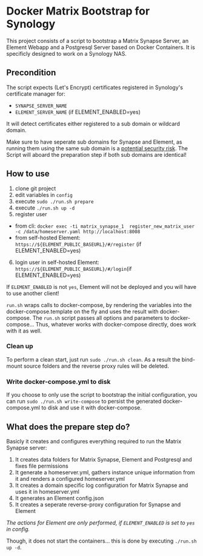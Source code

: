 # Docker Matrix Bootstrap for Synology

This project consists of a script to bootstrap a Matrix Synapse Server, an Element Webapp and a Postgresql Server based on Docker Containers.
It is specificly designed to work on a Synology NAS.

## Precondition
The script expects (Let's Encrypt) certificates registered in Synology's certificate manager for:
- `SYNAPSE_SERVER_NAME`
- `ELEMENT_SERVER_NAME` (if ELEMENT_ENABLED=yes)

It will detect certificates either registered to a sub domain or wildcard domain.

Make sure to have seperate sub domains for Synapse and Element, as running them using the same sub domain is a [potential security risk](https://github.com/vector-im/element-web#important-security-notes). The Script will aboard the preparation step if both sub domains are identical!

## How to use
1. clone git project
2. edit variables in `config`
3. execute `sudo ./run.sh prepare`
4. execute `./run.sh up -d`
5. register user
- from cli: `docker exec -ti matrix_synapse_1  register_new_matrix_user -c /data/homeserver.yaml http://localhost:8008`
- from self-hosted Element: `https://${ELEMENT_PUBLIC_BASEURL}/#/register` (if ELEMENT_ENABLED=yes)
6. login user in self-hosted Element: `https://${ELEMENT_PUBLIC_BASEURL}/#/login`(if ELEMENT_ENABLED=yes)

If `ELEMENT_ENABLED` is not `yes`, Element will not be deployed and you will have to use another client!

`run.sh` wraps calls to docker-compose, by rendering the variables into the docker-compose.template on the fly and uses the result with docker-compose. The `run.sh` script passes all options and parameters to docker-compose... Thus, whatever works with docker-compose directly, does work with it as well.

### Clean up
To perform a clean start, just run `sudo ./run.sh clean`. As a result the bind-mount source folders and the reverse proxy rules will be deleted.

### Write docker-compose.yml to disk
If you choose to only use the script to bootstrap the initial configuration, you can run `sudo ./run.sh write-compose` to persist the generated docker-compose.yml to disk and use it with docker-compose.


## What does the prepare step do?
Basicly it creates and configures everything required to run the Matrix Synapse server:
1. It creates data folders for Matrix Synapse, Element and Postgresql and fixes file permissions
2. It generate a homeserver.yml, gathers instance unique information from it and renders a configured homeserver.yml
3. It creates a domain specific log configuration for Matrix Synapse and uses it in homeserver.yml
4. It generates an Element config.json
5. It creates a seperate reverse-proxy configuration for Synapse and Element

_The actions for Element are only performed, if `ELEMENT_ENABLED` is set to `yes` in config._

Though, it does not start the containers... this is done by executing `./run.sh up -d`.
